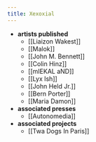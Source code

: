 ```yaml
---
title: Xexoxial
---
```


- **artists published**
	- [[Liaizon Wakest]]
	- [[Malok]]
	- [[John M. Bennett]]
	- [[Colin Hinz]]
	- [[mIEKAL aND]]
	- [[Lyx Ish]]
	- [[John Held Jr.]]
	- [[Bern Porter]]
	- [[Maria Damon]]
- **associated presses**
	- [[Autonomedia]]
- **associated projects**
	- [[Twa Dogs In Paris]]